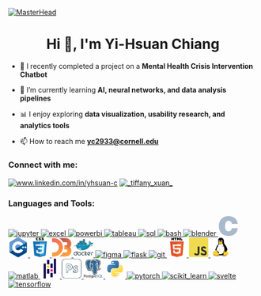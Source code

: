 [![MasterHead](https://repository-images.githubusercontent.com/588181932/e36ec678-7984-4cdd-8e4c-a3932772ff8e)](https://YiChiang12.io)
<h1 align="center">Hi 👋, I'm Yi-Hsuan Chiang</h1>
<!-- 
<h3 align="center">M.S. student at Cornell (Info Systems, Health Tech) | B.S. CS, UC Davis | Passionate about tech for good</h3> 

-->

<p align="center">
First-year M.S. student at Cornell (Information Systems, Health Tech)<br>
B.S. in Computer Science from UC Davis<br>
Passionate about data-driven problem solving, human-centered design, and tech for good
</p>

<img align="right" alt="Coding" width="400" height="300" src="https://cdnb.artstation.com/p/assets/images/images/028/991/999/original/anna-havrylyukh-.gif?1596125112">

<!-- - 🔭 I’m currently working on **Mental Health Chatbot** -->

- 🔭 I recently completed a project on a **Mental Health Crisis Intervention Chatbot**


<!-- - 🌱 I’m currently learning **AI and Neural Network** -->

- 🌱 I’m currently learning **AI, neural networks, and data analysis pipelines**  

- 📊 I enjoy exploring **data visualization, usability research, and analytics tools** 

- 📫 How to reach me **yc2933@cornell.edu**

<h3 align="left">Connect with me:</h3>
<p align="left">
<a href="https://linkedin.com/in/www.linkedin.com/in/yhsuan-c" target="blank"><img align="center" src="https://raw.githubusercontent.com/rahuldkjain/github-profile-readme-generator/master/src/images/icons/Social/linked-in-alt.svg" alt="www.linkedin.com/in/yhsuan-c" height="30" width="40" /></a>
<a href="https://instagram.com/_tiffany_xuan_" target="blank"><img align="center" src="https://raw.githubusercontent.com/rahuldkjain/github-profile-readme-generator/master/src/images/icons/Social/instagram.svg" alt="_tiffany_xuan_" height="30" width="40" /></a>
</p>

<h3 align="left">Languages and Tools:</h3>
<p align="left"> 
<a href="https://jupyter.org/" target="_blank" rel="noreferrer">
  <img src="https://upload.wikimedia.org/wikipedia/commons/3/38/Jupyter_logo.svg" alt="jupyter" width="40" height="40"/>
</a>
<a href="https://www.microsoft.com/en-us/microsoft-365/excel" target="_blank" rel="noreferrer">
  <img src="https://upload.wikimedia.org/wikipedia/commons/7/73/Microsoft_Excel_2013-2019_logo.svg" alt="excel" width="40" height="40"/>
</a>
<a href="https://powerbi.microsoft.com/" target="_blank" rel="noreferrer">
  <img src="https://upload.wikimedia.org/wikipedia/commons/c/cf/New_Power_BI_Logo.svg" alt="powerbi" width="40" height="40"/>
</a>
<a href="https://www.tableau.com/" target="_blank" rel="noreferrer">
  <img src="https://cdn.worldvectorlogo.com/logos/tableau-software.svg" alt="tableau" width="40" height="40"/>
</a>
<a href="https://en.wikipedia.org/wiki/SQL" target="_blank" rel="noreferrer">
  <img src="https://cdn.jsdelivr.net/gh/devicons/devicon/icons/mysql/mysql-original-wordmark.svg" alt="sql" width="40" height="40"/>
</a>
<a href="https://www.gnu.org/software/bash/" target="_blank" rel="noreferrer"> <img src="https://www.vectorlogo.zone/logos/gnu_bash/gnu_bash-icon.svg" alt="bash" width="40" height="40"/> </a> <a href="https://www.blender.org/" target="_blank" rel="noreferrer"> <img src="https://download.blender.org/branding/community/blender_community_badge_white.svg" alt="blender" width="40" height="40"/> </a> <a href="https://www.cprogramming.com/" target="_blank" rel="noreferrer"> <img src="https://raw.githubusercontent.com/devicons/devicon/master/icons/c/c-original.svg" alt="c" width="40" height="40"/> </a> <a href="https://www.w3schools.com/cpp/" target="_blank" rel="noreferrer"> <img src="https://raw.githubusercontent.com/devicons/devicon/master/icons/cplusplus/cplusplus-original.svg" alt="cplusplus" width="40" height="40"/> </a> <a href="https://www.w3schools.com/css/" target="_blank" rel="noreferrer"> <img src="https://raw.githubusercontent.com/devicons/devicon/master/icons/css3/css3-original-wordmark.svg" alt="css3" width="40" height="40"/> </a> <a href="https://d3js.org/" target="_blank" rel="noreferrer"> <img src="https://raw.githubusercontent.com/devicons/devicon/master/icons/d3js/d3js-original.svg" alt="d3js" width="40" height="40"/> </a> <a href="https://www.docker.com/" target="_blank" rel="noreferrer"> <img src="https://raw.githubusercontent.com/devicons/devicon/master/icons/docker/docker-original-wordmark.svg" alt="docker" width="40" height="40"/> </a> <a href="https://www.figma.com/" target="_blank" rel="noreferrer"> <img src="https://www.vectorlogo.zone/logos/figma/figma-icon.svg" alt="figma" width="40" height="40"/> </a> <a href="https://flask.palletsprojects.com/" target="_blank" rel="noreferrer"> <img src="https://www.vectorlogo.zone/logos/pocoo_flask/pocoo_flask-icon.svg" alt="flask" width="40" height="40"/> </a> <a href="https://git-scm.com/" target="_blank" rel="noreferrer"> <img src="https://www.vectorlogo.zone/logos/git-scm/git-scm-icon.svg" alt="git" width="40" height="40"/> </a> <a href="https://www.w3.org/html/" target="_blank" rel="noreferrer"> <img src="https://raw.githubusercontent.com/devicons/devicon/master/icons/html5/html5-original-wordmark.svg" alt="html5" width="40" height="40"/> </a> <a href="https://developer.mozilla.org/en-US/docs/Web/JavaScript" target="_blank" rel="noreferrer"> <img src="https://raw.githubusercontent.com/devicons/devicon/master/icons/javascript/javascript-original.svg" alt="javascript" width="40" height="40"/> </a> <a href="https://www.linux.org/" target="_blank" rel="noreferrer"> <img src="https://raw.githubusercontent.com/devicons/devicon/master/icons/linux/linux-original.svg" alt="linux" width="40" height="40"/> </a> <a href="https://www.mathworks.com/" target="_blank" rel="noreferrer"> <img src="https://upload.wikimedia.org/wikipedia/commons/2/21/Matlab_Logo.png" alt="matlab" width="40" height="40"/> </a> <a href="https://pandas.pydata.org/" target="_blank" rel="noreferrer"> <img src="https://raw.githubusercontent.com/devicons/devicon/2ae2a900d2f041da66e950e4d48052658d850630/icons/pandas/pandas-original.svg" alt="pandas" width="40" height="40"/> </a> <a href="https://www.photoshop.com/en" target="_blank" rel="noreferrer"> <img src="https://raw.githubusercontent.com/devicons/devicon/master/icons/photoshop/photoshop-line.svg" alt="photoshop" width="40" height="40"/> </a> <a href="https://www.postgresql.org" target="_blank" rel="noreferrer"> <img src="https://raw.githubusercontent.com/devicons/devicon/master/icons/postgresql/postgresql-original-wordmark.svg" alt="postgresql" width="40" height="40"/> </a> <a href="https://www.python.org" target="_blank" rel="noreferrer"> <img src="https://raw.githubusercontent.com/devicons/devicon/master/icons/python/python-original.svg" alt="python" width="40" height="40"/> </a> <a href="https://pytorch.org/" target="_blank" rel="noreferrer"> <img src="https://www.vectorlogo.zone/logos/pytorch/pytorch-icon.svg" alt="pytorch" width="40" height="40"/> </a> <a href="https://scikit-learn.org/" target="_blank" rel="noreferrer"> <img src="https://upload.wikimedia.org/wikipedia/commons/0/05/Scikit_learn_logo_small.svg" alt="scikit_learn" width="40" height="40"/> </a> <a href="https://svelte.dev" target="_blank" rel="noreferrer"> <img src="https://upload.wikimedia.org/wikipedia/commons/1/1b/Svelte_Logo.svg" alt="svelte" width="40" height="40"/> </a> <a href="https://www.tensorflow.org" target="_blank" rel="noreferrer"> <img src="https://www.vectorlogo.zone/logos/tensorflow/tensorflow-icon.svg" alt="tensorflow" width="40" height="40"/> </a> </p>


